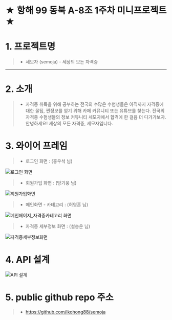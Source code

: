 ★ 항해 99 동북 A-8조 1주차 미니프로젝트 ★
=============
# 1. 프로젝트명
> * 세모자 (semoja) - 세상의 모든 자격증
-------------
# 2. 소개
> * 자격증 취득을 위해 공부하는 전국의 수많은 수험생들은 아직까지 자격증에 대한 꿀팁, 찐정보를 얻기 위해 카페 커뮤니티 또는 유튜브를 찾는다.
전국의 자격증 수험생들의 정보 커뮤니티 세모자에서 합격에 한 걸음 더 다가가보자.
안녕하세요! 세상의 모든 자격증, 세모자입니다.

# 3. 와이어 프레임
> * 로그인 화면 : (홍우석 님)

![로그인 화면](https://user-images.githubusercontent.com/85264446/174519923-0db47b9f-e4ae-4286-a78a-b95e3eff3b54.PNG)

> * 회원가입 화면 : (방기웅 님)

![회원가입화면](https://user-images.githubusercontent.com/85264446/174519934-2ad8a692-25c3-42f6-a0b2-a92707abcb96.PNG)

> * 메인화면 - 카테고리 : (허영훈 님)

![메인페이지_자격증카테고리 화면](https://user-images.githubusercontent.com/85264446/174519942-c30bfbbc-3565-4620-9d4f-191a6eb44c11.PNG)

> * 자격증 세부정보 화면 : (설승운 님)

![자격증세부정보화면](https://user-images.githubusercontent.com/85264446/174519947-cdbf3743-2314-47f3-9132-e216c2b93222.PNG)

# 4. API 설계

![API 설계](https://user-images.githubusercontent.com/85264446/174528383-424b1ac7-ba54-4620-962d-1a597bdecbdc.PNG)

# 5. public github repo 주소
> * https://github.com/ikohong88/semoja
